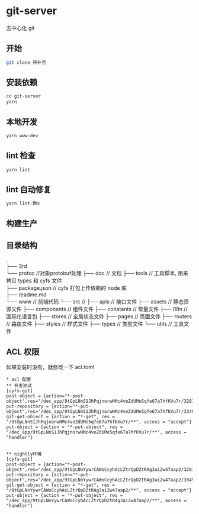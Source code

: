 # git-server

去中心化 git

## 开始

```sh
git clone 待补充
```

## 安装依赖

```sh
cd git-server
yarn
```

## 本地开发

```sh
yarn www:dev
```

## lint 检查

```sh
yarn lint
```

## lint 自动修复

```sh
yarn lint-覅x
```

## 构建生产

## 目录结构

.  
├── 3rd   
    └── protoc //对象protobuf处理
├── doc     // 文档
├── tools   // 工具脚本, 用来拷贝 types 和 cyfs 文件  
├── package.json // cyfs 打包上传依赖的 node 库  
├── readme.md  
└── www // 前端代码
    └── src //
        ├── apis // 接口文件
        ├── assets // 静态资源文件
        ├── components // 组件文件
        ├── constants // 常量文件
        ├── i18n // 国际化语言包
        ├── stores // 全局状态文件
        ├── pages // 页面文件
        ├── routers // 路由文件
        ├── styles // 样式文件
        ├── types // 类型文件
        └── utils // 工具文件

## ACL 权限

如果安装时没有，就修改一下 acl.toml

```
* acl 配置
** 开发测试
[cyfs-git]
post-object = {action="*-post-object",res="/dec_app/9tGpLNnS1JhPqjnorwHMc4veZdUMe5qfe67a7hfKVu7r/32810",access="accept"}
put-repository = {action="*-put-object",res="/dec_app/9tGpLNnS1JhPqjnorwHMc4veZdUMe5qfe67a7hfKVu7r/33498",access="accept"}
git-get-object = {action = "*-get", res = "/9tGpLNnS1JhPqjnorwHMc4veZdUMe5qfe67a7hfKVu7r/**", access = "accept"}
put-object = {action = "*-put-object", res = "/dec_app/9tGpLNnS1JhPqjnorwHMc4veZdUMe5qfe67a7hfKVu7r/**", access = "handler"}


** nightly环境
[cyfs-git]
post-object = {action="*-post-object",res="/dec_app/9tGpLNnYywrCAWoCcyhAcLZtrQpDZtRAg3ai2w47aap2/32810",access="accept"}
put-repository = {action="*-put-object",res="/dec_app/9tGpLNnYywrCAWoCcyhAcLZtrQpDZtRAg3ai2w47aap2/33498",access="accept"}
git-get-object = {action = "*-get", res = "/9tGpLNnYywrCAWoCcyhAcLZtrQpDZtRAg3ai2w47aap2/**", access = "accept"}
put-object = {action = "*-put-object", res = "/dec_app/9tGpLNnYywrCAWoCcyhAcLZtrQpDZtRAg3ai2w47aap2/**", access = "handler"}

```
